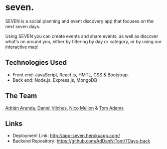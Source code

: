 # seven.

SEVEN is a social planning and event discovery app that focuses on the next seven days.

Using SEVEN you can create events and share events, as well as discover what's on around you, either by filtering by day or category, or by using our interactive map!

## Technologies Used

- Front end: JavaScript, React.js, HMTL, CSS & Bootstrap.
- Back end: Node.js, Express.js, MongoDB

## The Team

[Adrián Aranda](https://github.com/orgs/AdDanNiTom/people/adrianarandac), [Daniel Vilches](https://github.com/orgs/AdDanNiTom/people/muvildan), [Nico Mellon](https://github.com/orgs/AdDanNiTom/people/nicomellon) & [Tom Adams](https://github.com/orgs/AdDanNiTom/people/tomadams100)

## Links

- Deployment Link: http://app-seven.herokuapp.com/
- Backend Repository: https://github.com/AdDanNiTom/7Days-back
